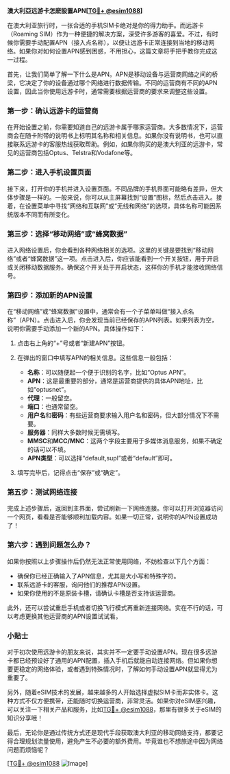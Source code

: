 **澳大利亞远游卡怎麽設置APN[[TG💪+ @esim1088](https://t.me/s/esim1088)]**

在澳大利亚旅行时，一张合适的手机SIM卡绝对是你的得力助手。而远游卡（Roaming SIM）作为一种便捷的解决方案，深受许多游客的喜爱。不过，有时候你需要手动配置APN（接入点名称），以便让远游卡正常连接到当地的移动网络。如果你对如何设置APN感到困惑，不用担心，这篇文章将手把手教你完成这一过程。

首先，让我们简单了解一下什么是APN。APN是移动设备与运营商网络之间的桥梁，它决定了你的设备通过哪个网络进行数据传输。不同的运营商有不同的APN设置，因此当你使用远游卡时，通常需要根据运营商的要求来调整这些设置。

### **第一步：确认远游卡的运营商**
在开始设置之前，你需要知道自己的远游卡属于哪家运营商。大多数情况下，运营商会在随卡附带的说明书上标明其名称和相关信息。如果你没有说明书，也可以直接联系远游卡的客服热线获取帮助。例如，如果你购买的是澳大利亚的远游卡，常见的运营商包括Optus、Telstra和Vodafone等。

### **第二步：进入手机设置页面**
接下来，打开你的手机并进入设置页面。不同品牌的手机界面可能略有差异，但大体步骤是一样的。一般来说，你可以从主屏幕找到“设置”图标，然后点击进入。接着，在设置菜单中寻找“网络和互联网”或“无线和网络”的选项，具体名称可能因系统版本不同而有所变化。

### **第三步：选择“移动网络”或“蜂窝数据”**
进入网络设置后，你会看到各种网络相关的选项。这里的关键是要找到“移动网络”或者“蜂窝数据”这一项。点击进入后，你应该能看到一个开关按钮，用于开启或关闭移动数据服务。确保这个开关处于开启状态，这样你的手机才能接收网络信号。

### **第四步：添加新的APN设置**
在“移动网络”或“蜂窝数据”设置中，通常会有一个子菜单叫做“接入点名称”（APN）。点击进入后，你会发现当前已经保存的APN列表。如果列表为空，说明你需要手动添加一个新的APN。具体操作如下：

1. 点击右上角的“+”号或者“新建APN”按钮。
2. 在弹出的窗口中填写APN的相关信息。这些信息一般包括：
   - **名称**：可以随便起一个便于识别的名字，比如“Optus APN”。
   - **APN**：这是最重要的部分，通常是运营商提供的具体APN地址，比如“optusnet”。
   - **代理**：一般留空。
   - **端口**：也通常留空。
   - **用户名**和**密码**：有些运营商要求输入用户名和密码，但大部分情况下不需要。
   - **服务器**：同样大多数时候无需填写。
   - **MMSC**和**MCC/MNC**：这两个字段主要用于多媒体消息服务，如果不确定的话可以不填。
   - **APN类型**：可以选择“default,supl”或者“default”即可。

3. 填写完毕后，记得点击“保存”或“确定”。

### **第五步：测试网络连接**
完成上述步骤后，返回到主界面，尝试刷新一下网络连接。你可以打开浏览器访问一个网页，看看是否能够顺利加载内容。如果一切正常，说明你的APN设置成功了！

### **第六步：遇到问题怎么办？**
如果你按照以上步骤操作后仍然无法正常使用网络，不妨检查以下几个方面：
- 确保你已经正确输入了APN信息，尤其是大小写和特殊字符。
- 联系远游卡的客服，询问他们的推荐APN设置。
- 如果你使用的不是原装卡槽，请确认卡槽是否支持该运营商。

此外，还可以尝试重启手机或者切换飞行模式再重新连接网络。实在不行的话，可以考虑更换其他运营商的APN设置试试看。

### **小贴士**
对于初次使用远游卡的朋友来说，其实并不一定要手动设置APN。现在很多远游卡都已经预设好了通用的APN配置，插入手机后就能自动连接网络。但如果你想要更稳定的网络体验，或者遇到特殊情况时，了解如何手动设置APN就显得尤为重要了。

另外，随着eSIM技术的发展，越来越多的人开始选择虚拟SIM卡而非实体卡。这种方式不仅方便携带，还能随时切换运营商，非常灵活。如果你对eSIM感兴趣，可以关注一下相关产品和服务，比如[TG💪+ @esim1088](https://t.me/s/esim1088)，那里有很多关于eSIM的知识分享哦！

最后，无论你是通过传统方式还是现代手段获取澳大利亚的移动网络支持，都要记得合理规划流量使用，避免产生不必要的额外费用。毕竟谁也不想旅途中因为网络问题而烦恼呢？

[[TG💪+ @esim1088](https://t.me/s/esim1088) ![Image](https://i.postimg.cc/4NQfJmqS/Snipaste-2025-05-13-00-14-12.png)]